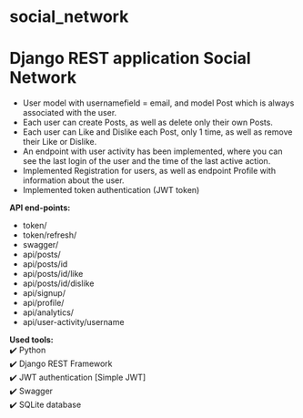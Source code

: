# social_network
# Django REST application Social Network

- User model with usernamefield = email, and model Post which is always associated with the user.
- Each user can create Posts, as well as delete only their own Posts.
- Each user can Like and Dislike each Post, only 1 time, as well as remove their Like or Dislike.
- An endpoint with user activity has been implemented, where you can see the last login of the user and the time of the last active action.
- Implemented Registration for users, as well as endpoint Profile with information about the user.
- Implemented token authentication (JWT token)


__API end-points:__
- token/
- token/refresh/
- swagger/
- api/posts/
- api/posts/id
- api/posts/id/like
- api/posts/id/dislike
- api/signup/
- api/profile/
- api/analytics/
- api/user-activity/username


__Used tools:__    
:heavy_check_mark: Python     
:heavy_check_mark: Django REST Framework    
:heavy_check_mark: JWT authentication [Simple JWT]      
:heavy_check_mark: Swagger  
:heavy_check_mark: SQLite database    
